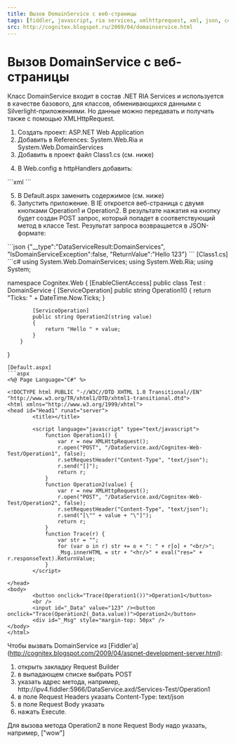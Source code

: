```yaml
---
title: Вызов DomainService с веб-страницы
tags: [fiddler, javascript, ria services, xmlhttprequest, xml, json, c#, aspx]
src: http://cognitex.blogspot.ru/2009/04/domainservice.html
---
```

# Вызов DomainService с веб-страницы
Класс DomainService входит в состав .NET RIA Services и используется в качестве базового, для классов, обменивающихся данными с Silverlight-приложениями. Но данные можно передавать и получать также с помощью XMLHttpRequest.
<ol>
  <li>Создать проект: ASP.NET Web Application</li>
  <li>Добавить в References: System.Web.Ria и System.Web.DomainServices</li>
  <li>Добавить в проект файл Class1.cs (см. ниже)</li>
</ol>
<ol start="4">
  <li>В Web.config в httpHandlers добавить:</li>
</ol>
  ```xml
  <add path="DataService.axd" verb="GET,POST" 
       type="System.Web.Ria.DataServiceFactory, System.Web.Ria, Version=2.0.0.0, Culture=neutral, PublicKeyToken=31BF3856AD364E35" 
       validate="false"/>
  ```
  <ol start="5">
  <li>В Default.aspx заменить содержимое (см. ниже)</li>
  <li>Запустить приложение. В IE откроется веб-страница с двумя кнопками Operation1 и Operation2. В результате нажатия на кнопку будет создан POST запрос, который попадет в соответствующий метод в классе Test.
  Результат запроса возвращается в JSON-формате:</li>
</ol>
```json
  {"__type":"DataServiceResult:DomainServices", "IsDomainServiceException":false, "ReturnValue":"Hello 123"}
```
[Class1.cs]
```c#
using System.Web.DomainServices;
using System.Web.Ria;
using System;

namespace Cognitex.Web
{
    	[EnableClientAccess]
    	public class Test : DomainService
    	{
        	[ServiceOperation]
        	public string Operation1()
        	{
            	return "Ticks: " + DateTime.Now.Ticks;
        	}

        	[ServiceOperation]
        	public string Operation2(string value)
        	{
            	return "Hello " + value;
        	}
    	}
}
```
[Default.aspx]
```aspx
<%@ Page Language="C#" %>

<!DOCTYPE html PUBLIC "-//W3C//DTD XHTML 1.0 Transitional//EN" "http://www.w3.org/TR/xhtml1/DTD/xhtml1-transitional.dtd">
<html xmlns="http://www.w3.org/1999/xhtml">
<head id="Head1" runat="server">
    	<title></title>

    	<script language="javascript" type="text/javascript">
        	function Operation1() {
            	var r = new XMLHttpRequest();
            	r.open("POST", "/DataService.axd/Cognitex-Web-Test/Operation1", false);
            	r.setRequestHeader("Content-Type", "text/json");
            	r.send("[]");
            	return r;
        	}
        	function Operation2(value) {
            	var r = new XMLHttpRequest();
            	r.open("POST", "/DataService.axd/Cognitex-Web-Test/Operation2", false);
            	r.setRequestHeader("Content-Type", "text/json");
            	r.send("[\"" + value + "\"]");
            	return r;
        	}
        	function Trace(r) {
            	var str = "";
            	for (var o in r) str += o + ": " + r[o] + "<br/>";
            	_Msg.innerHTML = str + "<hr/>" + eval("res=" + r.responseText).ReturnValue;
        	}
    	</script>

</head>
<body>
    	<button onclick="Trace(Operation1())">Operation1</button>
    	<br />
    	<input id="_Data" value="123" /><button onclick="Trace(Operation2(_Data.value))">Operation2</button>
    	<div id="_Msg" style="margin-top: 50px" />
</body>
</html>
```
Чтобы вызвать DomainService из [Fiddler'а] (http://cognitex.blogspot.com/2009/04/aspnet-development-server.html): 
<ol>
  <li>открыть закладку Request Builder</li>
  <li>в выпадающем списке выбрать POST</li>
  <li>указать адрес метода, например, http://ipv4.fiddler:5966/DataService.axd/Services-Test/Operation1</li>
  <li>в поле Request Headers указать Content-Type: text/json</li>
  <li>в поле Request Body указать</li>
  <li>нажать Execute.</li>
</ol>
Для вызова метода Operation2 в поле Request Body надо указать, например, ["wow"]





